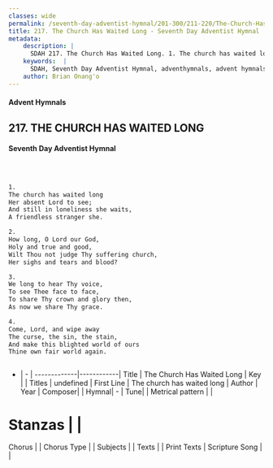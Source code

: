 ```yaml
---
classes: wide
permalink: /seventh-day-adventist-hymnal/201-300/211-220/The-Church-Has-Waited-Long/
title: 217. The Church Has Waited Long - Seventh Day Adventist Hymnal
metadata:
    description: |
      SDAH 217. The Church Has Waited Long. 1. The church has waited long Her absent Lord to see; And still in loneliness she waits, A friendless stranger she.
    keywords:  |
      SDAH, Seventh Day Adventist Hymnal, adventhymnals, advent hymnals, The Church Has Waited Long, The church has waited long 
    author: Brian Onang'o
---
```


#### Advent Hymnals
## 217. THE CHURCH HAS WAITED LONG
#### Seventh Day Adventist Hymnal

```txt



1.
The church has waited long
Her absent Lord to see;
And still in loneliness she waits,
A friendless stranger she.

2.
How long, O Lord our God,
Holy and true and good,
Wilt Thou not judge Thy suffering church,
Her sighs and tears and blood?

3.
We long to hear Thy voice,
To see Thee face to face,
To share Thy crown and glory then,
As now we share Thy grace.

4.
Come, Lord, and wipe away
The curse, the sin, the stain,
And make this blighted world of ours
Thine own fair world again.



```

- |   -  |
-------------|------------|
Title | The Church Has Waited Long |
Key |  |
Titles | undefined |
First Line | The church has waited long |
Author | 
Year | 
Composer|  |
Hymnal|  - |
Tune|  |
Metrical pattern | |
# Stanzas |  |
Chorus |  |
Chorus Type |  |
Subjects |  |
Texts |  |
Print Texts | 
Scripture Song |  |
  
